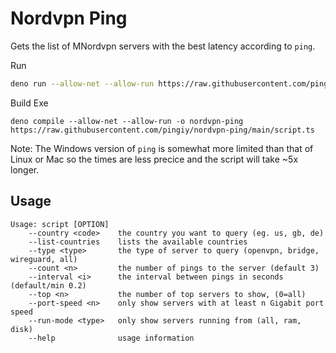 # Nordvpn Ping

Gets the list of MNordvpn servers with the best latency according to `ping`.

Run

```bash
deno run --allow-net --allow-run https://raw.githubusercontent.com/pingiy/nordvpn-ping/main/script.ts
```

Build Exe

```
deno compile --allow-net --allow-run -o nordvpn-ping https://raw.githubusercontent.com/pingiy/nordvpn-ping/main/script.ts
```

Note: The Windows version of `ping` is somewhat more limited than that of Linux
or Mac so the times are less precice and the script will take ~5x longer.

## Usage

```
Usage: script [OPTION]
    --country <code>    the country you want to query (eg. us, gb, de)
    --list-countries    lists the available countries
    --type <type>       the type of server to query (openvpn, bridge, wireguard, all)
    --count <n>         the number of pings to the server (default 3)
    --interval <i>      the interval between pings in seconds (default/min 0.2)
    --top <n>           the number of top servers to show, (0=all)
    --port-speed <n>    only show servers with at least n Gigabit port speed
    --run-mode <type>   only show servers running from (all, ram, disk)
    --help              usage information
```
